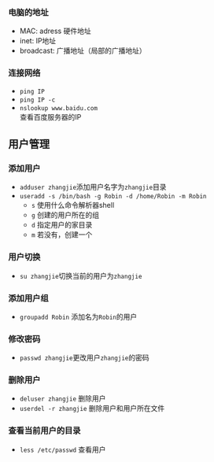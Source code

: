 ### 电脑的地址
+ MAC: adress 硬件地址
+ inet: IP地址
+ broadcast: 广播地址（局部的广播地址）
### 连接网络
+ `ping IP`
+ `ping IP -c`
+ `nslookup www.baidu.com`  
查看百度服务器的IP


## 用户管理
### 添加用户
+ `adduser zhangjie`添加用户名字为`zhangjie`目录
+ `useradd -s /bin/bash -g Robin -d /home/Robin -m Robin`
  + `s` 使用什么命令解析器shell
  + `g` 创建的用户所在的组
  + `d` 指定用户的家目录
  + `m` 若没有，创建一个
### 用户切换
+ `su zhangjie`切换当前的用户为`zhangjie`
### 添加用户组
+ `groupadd Robin` 添加名为`Robin`的用户
### 修改密码
+ `passwd zhangjie`更改用户`zhangjie`的密码
### 删除用户
+ `deluser zhangjie` 删除用户
+ `userdel -r zhangjie` 删除用户和用户所在文件
### 查看当前用户的目录
+ `less /etc/passwd` 查看用户

